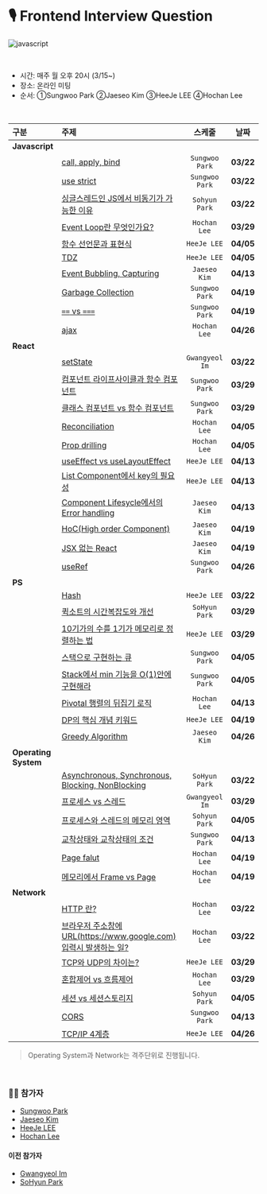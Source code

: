# 🎙 Frontend Interview Question
![javascript](https://img.shields.io/badge/Javascript-Interview-blue?logo=javascript)

<br>

- 시간: 매주 월 오후 20시 (3/15~)
- 장소: 온라인 미팅
- 순서: ①Sungwoo Park ②Jaeseo Kim ③HeeJe LEE ④Hochan Lee

<br>

| 구분 | 주제 | 스케줄 | 날짜 |
|:---|:---|:---:|:---:|
| __Javascript__ | | | |
| | [call, apply, bind](https://github.com/fe-interview-study/interview-question/issues/7) | `Sungwoo Park` | __03/22__ |
| | [use strict](https://github.com/fe-interview-study/interview-question/issues/18) | `Sungwoo Park` | __03/22__ |
| | [싱글스레드인 JS에서 비동기가 가능한 이유](https://github.com/fe-interview-study/interview-question/issues/7) | `Sohyun Park` | __03/22__ |
| | [Event Loop란 무엇인가요?](https://github.com/fe-interview-study/interview-question/issues/10) | `Hochan Lee` | __03/29__ |
| | [함수 선언문과 표현식](https://github.com/fe-interview-study/interview-question/issues/17) | `HeeJe LEE` | __04/05__ |
| | [TDZ](https://github.com/fe-interview-study/interview-question/issues/22) | `HeeJe LEE` | __04/05__ |
| | [Event Bubbling, Capturing](https://github.com/fe-interview-study/interview-question/issues/28) | `Jaeseo Kim` | __04/13__ |
| | [Garbage Collection](https://github.com/fe-interview-study/interview-question/issues/32) | `Sungwoo Park` | __04/19__ |
| | [`==` vs `===`](https://github.com/fe-interview-study/interview-question/issues/38) | `Sungwoo Park` | __04/19__ |
| | [ajax](https://github.com/fe-interview-study/interview-question/issues/39) | `Hochan Lee` | __04/26__ |
| __React__ | | | |
| | [setState](https://github.com/fe-interview-study/interview-question/issues/5) | `Gwangyeol Im` | __03/22__ |
| | [컴포넌트 라이프사이클과 함수 컴포넌트](https://github.com/fe-interview-study/interview-question/issues/13) | `Sungwoo Park` | __03/29__ |
| | [클래스 컴포넌트 vs 함수 컴포넌트](https://github.com/fe-interview-study/interview-question/issues/15) | `Sungwoo Park` | __03/29__ |
| | [Reconciliation](https://github.com/fe-interview-study/interview-question/issues/21) | `Hochan Lee` | __04/05__ |
| | [Prop drilling](https://github.com/fe-interview-study/interview-question/issues/23) | `Hochan Lee` | __04/05__ |
| | [useEffect vs useLayoutEffect](https://github.com/fe-interview-study/interview-question/issues/25) | `HeeJe LEE` | __04/13__ |
| | [List Component에서 key의 필요성](https://github.com/fe-interview-study/interview-question/issues/30) | `HeeJe LEE` | __04/13__ |
| | [Component Lifesycle에서의 Error handling](https://github.com/fe-interview-study/interview-question/issues/31) | `Jaeseo Kim` | __04/13__ |
| | [HoC(High order Component)](https://github.com/fe-interview-study/interview-question/issues/33) | `Jaeseo Kim` | __04/19__ |
| | [JSX 없는 React](https://github.com/fe-interview-study/interview-question/issues/37) | `Jaeseo Kim` | __04/19__ |
| | [useRef](https://github.com/fe-interview-study/interview-question/issues/40) | `Sungwoo Park` | __04/26__ |
| __PS__ | | | |
| | [Hash](https://github.com/fe-interview-study/interview-question/issues/1) | `HeeJe LEE` | __03/22__ |
| | [퀵소트의 시간복잡도와 개선](https://github.com/fe-interview-study/interview-question/issues/12) | `SoHyun Park` | __03/29__ |
| | [10기가의 수를 1기가 메모리로 정렬하는 법](https://github.com/fe-interview-study/interview-question/issues/16) | `HeeJe LEE` | __03/29__ |
| | [스택으로 구현하는 큐](https://github.com/fe-interview-study/interview-question/issues/19) | `Sungwoo Park` | __04/05__ |
| | [Stack에서 min 기능을 O(1)안에 구현해라](https://github.com/fe-interview-study/interview-question/issues/27) | `Sungwoo Park` | __04/05__ |
| | [Pivotal 행렬의 뒤집기 로직](https://github.com/fe-interview-study/interview-question/issues/29) | `Hochan Lee` | __04/13__ |
| | [DP의 핵심 개념 키워드](https://github.com/fe-interview-study/interview-question/issues/35) | `HeeJe LEE` | __04/19__ |
| | [Greedy Algorithm](https://github.com/fe-interview-study/interview-question/issues/41) | `Jaeseo Kim` | __04/26__ |
| __Operating System__ | | | |
| | [Asynchronous, Synchronous, Blocking, NonBlocking](https://github.com/fe-interview-study/interview-question/issues/6) | `SoHyun Park` | __03/22__ |
| | [프로세스 vs 스레드](https://github.com/fe-interview-study/interview-question/issues/11) | `Gwangyeol Im` | __03/29__ |
| | [프로세스와 스레드의 메모리 영역](https://github.com/fe-interview-study/interview-question/issues/20) | `Sohyun Park` | __04/05__ |
| | [교착상태와 교착상태의 조건](https://github.com/fe-interview-study/interview-question/issues/36) | `Sungwoo Park` | __04/13__ |
| | [Page falut](https://github.com/fe-interview-study/interview-question/issues/34) | `Hochan Lee` | __04/19__ |
| | [메모리에서 Frame vs Page](https://github.com/fe-interview-study/interview-question/issues/43) | `Hochan Lee` | __04/19__ |
| __Network__ | | | |
| | [HTTP 란?](https://github.com/fe-interview-study/interview-question/issues/4) | `Hochan Lee` | __03/22__ |
| | [브라우저 주소창에 URL(https://www.google.com) 입력시 발생하는 일?](https://github.com/fe-interview-study/interview-question/issues/3) | `Hochan Lee` | __03/22__ |
| | [TCP와 UDP의 차이는?](https://github.com/fe-interview-study/interview-question/issues/9) | `HeeJe LEE` | __03/29__ |
| | [혼합제어 vs 흐름제어](https://github.com/fe-interview-study/interview-question/issues/14) | `Hochan Lee` | __03/29__ |
| | [세션 vs 세션스토리지](https://github.com/fe-interview-study/interview-question/issues/24) | `Sohyun Park` | __04/05__ |
| | [CORS](https://github.com/fe-interview-study/interview-question/issues/26) | `Sungwoo Park` | __04/13__ |
| | [TCP/IP 4계층](https://github.com/fe-interview-study/interview-question/issues/42) | `HeeJe LEE` | __04/26__ |

> Operating System과 Network는 격주단위로 진행됩니다.

<br>


### 👨‍💻 참가자
- [Sungwoo Park](https://github.com/cos18)
- [Jaeseo Kim](https://github.com/JaeSeoKim)
- [HeeJe LEE](https://github.com/holim0)
- [Hochan Lee](https://github.com/hochan222)

#### 이전 참가자
- [Gwangyeol Im](https://github.com/GwangYeol-Im)
- [SoHyun Park](https://github.com/pje1740)
